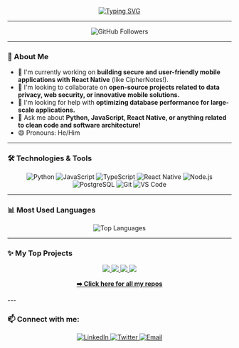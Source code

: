 <p align="center">
  <a href="https://git.io/typing-svg"><img src="https://readme-typing-svg.demolab.com?font=Playfair+Display&weight=600&size=22&pause=1000&color=F7F7F7&width=435&lines=Hey%2C+I%E2%80%99m+Natanael.;I+break+things+to+learn+how+to+fix+them.+;Coding+is+my+a+of+telling+stories.;Let%E2%80%99s+write+the+next+one+together." alt="Typing SVG" /></a>
</p>

---

<p align="center">
  <img src="https://img.shields.io/github/followers/DiegoNatanael?style=for-the-badge&logo=github&label=Followers&color=0891b2" alt="GitHub Followers" />
</p>

---

### 👋 About Me

* 🔭 I'm currently working on **building secure and user-friendly mobile applications with React Native** (like CipherNotes!).
* 👯 I'm looking to collaborate on **open-source projects related to data privacy, web security, or innovative mobile solutions.**
* 🤔 I'm looking for help with **optimizing database performance for large-scale applications.**
* 💬 Ask me about **Python, JavaScript, React Native, or anything related to clean code and software architecture!**
* 😄 Pronouns: He/Him

---

### 🛠️ Technologies & Tools

<p align="center">
  <img src="https://img.shields.io/badge/Python-3776AB?style=for-the-badge&logo=python&logoColor=white" alt="Python" />
  <img src="https://img.shields.io/badge/JavaScript-F7DF1E?style=for-the-badge&logo=javascript&logoColor=black" alt="JavaScript" />
  <img src="https://img.shields.io/badge/TypeScript-3178C6?style=for-the-badge&logo=typescript&logoColor=white" alt="TypeScript" />
  <img src="https://img.shields.io/badge/React_Native-61DAFB?style=for-the-badge&logo=react&logoColor=black" alt="React Native" />
  <img src="https://img.shields.io/badge/Node.js-339933?style=for-the-badge&logo=node.js&logoColor=white" alt="Node.js" />
  <img src="https://img.shields.io/badge/PostgreSQL-316192?style=for-the-badge&logo=postgresql&logoColor=white" alt="PostgreSQL" />
  <img src="https://img.shields.io/badge/GIT-E44C30?style=for-the-badge&logo=git&logoColor=white" alt="Git" />
  <img src="https://img.shields.io/badge/VS_Code-007ACC?style=for-the-badge&logo=visual-studio-code&logoColor=white" alt="VS Code" />
</p>

---

### 📊 Most Used Languages

<div align="center">
  <img src="https://github-readme-stats.vercel.app/api/top-langs/?username=DiegoNatanael&layout=compact&theme=tokyonight&hide_border=true" alt="Top Languages" />
</div>

---

### ✨ My Top Projects

<p align="center">
  <a href="https://github.com/DiegoNatanael/CipherNote">
    <img src="https://github-readme-stats.vercel.app/api/pin/?username=DiegoNatanael&repo=CipherNote&theme=tokyonight&hide_border=true" />
  </a>
  <a href="[https://github.com/DiegoNatanael/YourSecondProjectRepo](https://github.com/DiegoNatanael/Chaotic-Password-Generator)">
    <img src="https://github-readme-stats.vercel.app/api/pin/?username=DiegoNatanael&repo=YourSecondProjectRepo&theme=tokyonight&hide_border=true" />
  </a>
  <a href="[https://github.com/DiegoNatanael/YourThirdProjectRepo](https://github.com/DiegoNatanael/python-web-server)">
    <img src="https://github-readme-stats.vercel.app/api/pin/?username=DiegoNatanael&repo=YourThirdProjectRepo&theme=tokyonight&hide_border=true" />
  </a>
  <a href="[https://github.com/DiegoNatanael/YourFourthProjectRepo](https://github.com/DiegoNatanael/language-interpreter)">
    <img src="https://github-readme-stats.vercel.app/api/pin/?username=DiegoNatanael&repo=YourFourthProjectRepo&theme=tokyonight&hide_border=true" />
  </a>
</p>
<p align="center">
<p align="center">
  <a href="https://github.com/DiegoNatanael?tab=repositories">
    <b>➡️ Click here for all my repos</b>
  </a>
</p>
---

### 📫 Connect with me:

<p align="center">
  <a href="YOUR_LINKEDIN_PROFILE_URL">
    <img src="https://img.shields.io/badge/LinkedIn-0077B5?style=for-the-badge&logo=linkedin&logoColor=white" alt="LinkedIn" />
  </a>
  <a href="YOUR_TWITTER_PROFILE_URL">
    <img src="https://img.shields.io/badge/Twitter-1DA1F2?style=for-the-badge&logo=twitter&logoColor=white" alt="Twitter" />
  </a>
  <a href="mailto:your.email@example.com">
    <img src="https://img.shields.io/badge/Email-D14836?style=for-the-badge&logo=gmail&logoColor=white" alt="Email" />
  </a>
</p>
